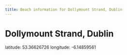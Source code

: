 ```yaml
---
title: Beach information for Dollymount Strand, Dublin
---
```

# Dollymount Strand, Dublin 

<div class="location-info">latitude: 53.36626726 longitude: -6.14859561</div>
<div id="met-eireann-warnings"></div>
<div></div>
